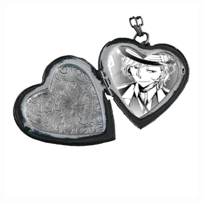 ![Image Alt](https://github.com/gwynethskie/gwynethskie/blob/01c7e699bbbe424dc77c80b467fa383248187a2f/locket%20chuuya.webp)
